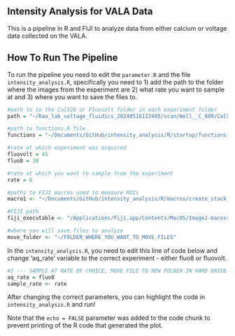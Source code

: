 
## Intensity Analysis for VALA Data

This is a pipeline in R and FIJI to analyze data from either calcium or
voltage data collected on the VALA.

## How To Run The Pipeline

To run the pipeline you need to edit the `parameter.R` and the file
`intensity_analysis.R`, specifically you need to 1) add the path to the
folder where the images from the experiment are 2) what rate you want to
sample at and 3) where you want to save the files to.

``` r
#path to to the Cal520 or Fluovolt folder in each experiment folder
path = "~/Rao_lab_voltage_fluidics_20240516122405/scan/Well__C_009/Cal520"

#path to functions.R file
functions = "~/Documents/GitHub/intensity_analysis/R/startup/functions.R"

#rate at which experiment was acquired
fluovolt = 45
fluo8 = 30

#rate at which you want to sample from the experiment
rate = 6

#paths to FIJI macros used to measure ROIs
macro1 <- "~/Documents/GitHub/intensity_analysis/R/macros/create_stack_measure_all_rois.ijm"

#FIJI path
fiji_executable <- "/Applications/Fiji.app/Contents/MacOS/ImageJ-macosx"

#where you will save files to analyze
move_folder <- "~/FOLDER_WHERE_YOU_WANT_TO_MOVE_FILES"
```

In the `intensity_analysis.R`, you need to edit this line of code below
and change ‘aq_rate’ variable to the correct experiment - either fluo8
or fluovolt.

``` r
#2 --- SAMPLE AT RATE OF CHOICE, MOVE FILE TO NEW FOLDER IN HARD DRIVE
aq_rate = fluo8
sample_rate <- rate
```

After changing the correct parameters, you can highlight the code in
`intensity_analysis.R` and run!

Note that the `echo = FALSE` parameter was added to the code chunk to
prevent printing of the R code that generated the plot.
